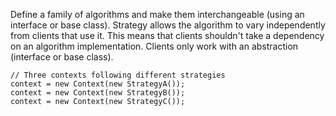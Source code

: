 ﻿Define a family of algorithms and make them interchangeable (using an interface or base class).
Strategy allows the algorithm to vary independently from clients that use it. This means that
clients shouldn't take a dependency on an algorithm implementation. Clients only work with an
abstraction (interface or base class).
 
    // Three contexts following different strategies
    context = new Context(new StrategyA());
    context = new Context(new StrategyB());
    context = new Context(new StrategyC());